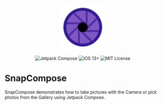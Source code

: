 <p align="center">
  <img width="150" height="150" src="./assets/aperture.svg">
</p>

<p align="center">
    <img src="https://img.shields.io/badge/Jetpack_Compose-gray?logo=jetpackcompose" alt="Jetpack Compose">
    <img src="https://img.shields.io/badge/SDK-28%2B-blue?logo=android" alt="iOS 13+">
    <img src="https://img.shields.io/badge/License-MIT-lightgrey" alt="MIT License">
</p>

# SnapCompose
SnapCompose demonstrates how to take pictures with the Camera or pick photos from the Gallery using Jetpack Compose.


